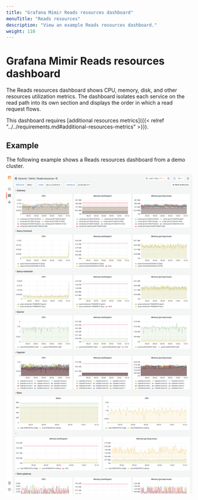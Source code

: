```yaml
---
title: "Grafana Mimir Reads resources dashboard"
menuTitle: "Reads resources"
description: "View an example Reads resources dashboard."
weight: 110
---
```


# Grafana Mimir Reads resources dashboard

The Reads resources dashboard shows CPU, memory, disk, and other resources utilization metrics.
The dashboard isolates each service on the read path into its own section and displays the order in which a read request flows.

This dashboard requires [additional resources metrics]({{< relref "../../requirements.md#additional-resources-metrics" >}}).

## Example

The following example shows a Reads resources dashboard from a demo cluster.

![Grafana Mimir reads resources dashboard](mimir-reads-resources.png)
